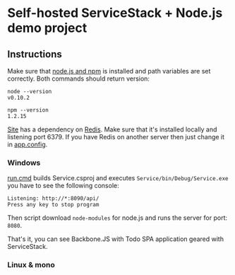 # Self-hosted ServiceStack + Node.js demo project

## Instructions

Make sure that [node.js and npm](http://nodejs.org/download/) is installed and path variables are set correctly. Both commands should return version:

```
node --version
v0.10.2

npm --version
1.2.15
```

[Site](https://github.com/ServiceStack/ServiceStack.UseCases/tree/master/NodeStackProxy/Service) has a dependency on [Redis](http://redis.io/download). Make sure that it's installed locally and listening port 6379. If you have Redis on another server then just change it in [app.config](https://github.com/ServiceStack/ServiceStack.UseCases/blob/master/NodeStackProxy/Service/app.config#L5).

### Windows

[run.cmd](https://github.com/ServiceStack/ServiceStack.UseCases/blob/master/NodeStackProxy/run.cmd) builds Service.csproj and executes `Service/bin/Debug/Service.exe` you have to see the following console:

```
Listening: http://*:8090/api/
Press any key to stop program
```

Then script download `node-modules` for node.js and runs the server for port: `8080`. 

That's it, you can see Backbone.JS with Todo SPA application geared with ServiceStack. 

### Linux & mono

